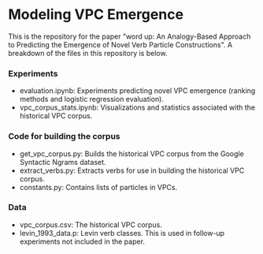 # Modeling VPC Emergence

This is the repository for the paper "word up: An Analogy-Based Approach to Predicting the Emergence of Novel Verb Particle Constructions". A breakdown of the files in this repository is below.

### Experiments
 * evaluation.ipynb: Experiments predicting novel VPC emergence (ranking methods and logistic regression evaluation).
 * vpc_corpus_stats.ipynb: Visualizations and statistics associated with the historical VPC corpus.
 
### Code for building the corpus
 * get_vpc_corpus.py: Builds the historical VPC corpus from the Google Syntactic Ngrams dataset.
 * extract_verbs.py: Extracts verbs for use in building the historical VPC corpus.
 * constants.py: Contains lists of particles in VPCs.
 
### Data
 * vpc_corpus.csv: The historical VPC corpus.
 * levin_1993_data.p: Levin verb classes. This is used in follow-up experiments not included in the paper.
